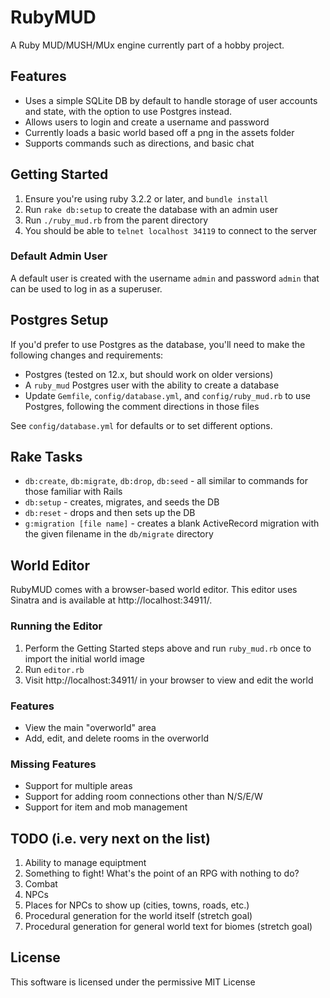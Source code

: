 # RubyMUD

A Ruby MUD/MUSH/MUx engine currently part of a hobby project.

## Features

* Uses a simple SQLite DB by default to handle storage of user accounts and state, with the option to use Postgres instead.
* Allows users to login and create a username and password
* Currently loads a basic world based off a png in the assets folder
* Supports commands such as directions, and basic chat

## Getting Started

1. Ensure you're using ruby 3.2.2 or later, and `bundle install`
1. Run `rake db:setup` to create the database with an admin user
1. Run `./ruby_mud.rb` from the parent directory
1. You should be able to `telnet localhost 34119` to connect to the server

### Default Admin User

A default user is created with the username `admin` and password `admin` that can be used to log in as a superuser.

## Postgres Setup

If you'd prefer to use Postgres as the database, you'll need to make the following changes and requirements:

* Postgres (tested on 12.x, but should work on older versions)
* A `ruby_mud` Postgres user with the ability to create a database
* Update `Gemfile`, `config/database.yml`, and `config/ruby_mud.rb` to use Postgres, following the comment directions in those files

See `config/database.yml` for defaults or to set different options.

## Rake Tasks

* `db:create`, `db:migrate`, `db:drop`, `db:seed` - all similar to commands for those familiar with Rails
* `db:setup` - creates, migrates, and seeds the DB
* `db:reset` - drops and then sets up the DB
* `g:migration [file name]` - creates a blank ActiveRecord migration with the given filename in the `db/migrate` directory

## World Editor

RubyMUD comes with a browser-based world editor. This editor uses Sinatra and is available at http://localhost:34911/.

### Running the Editor

1. Perform the Getting Started steps above and run `ruby_mud.rb` once to import the initial world image
1. Run `editor.rb`
1. Visit http://localhost:34911/ in your browser to view and edit the world

### Features

* View the main "overworld" area
* Add, edit, and delete rooms in the overworld

### Missing Features

* Support for multiple areas
* Support for adding room connections other than N/S/E/W
* Support for item and mob management

## TODO (i.e. very next on the list)

1. Ability to manage equiptment
1. Something to fight! What's the point of an RPG with nothing to do?
1. Combat
1. NPCs
1. Places for NPCs to show up (cities, towns, roads, etc.)
1. Procedural generation for the world itself (stretch goal)
1. Procedural generation for general world text for biomes (stretch goal)

## License

This software is licensed under the permissive MIT License
